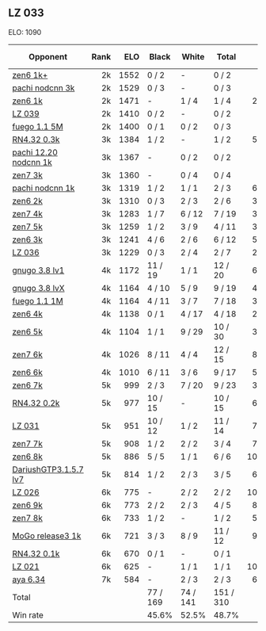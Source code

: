 ## LZ 033 ##

ELO: 1090

Opponent | Rank | ELO | Black | White | Total | Win rate
---------|-----:|----:|-------|-------|-------|-------:
[zen6 1k+](zen6%201k+.md) | 2k | 1552 | 0 / 2 | - | 0 / 2 | 0.0%
[pachi nodcnn 3k](pachi%20nodcnn%203k.md) | 2k | 1529 | 0 / 3 | - | 0 / 3 | 0.0%
[zen6 1k](zen6%201k.md) | 2k | 1471 | - | 1 / 4 | 1 / 4 | 25.0%
[LZ 039](LZ%20039.md) | 2k | 1410 | 0 / 2 | - | 0 / 2 | 0.0%
[fuego 1.1 5M](fuego%201.1%205M.md) | 2k | 1400 | 0 / 1 | 0 / 2 | 0 / 3 | 0.0%
[RN4.32 0.3k](RN4.32%200.3k.md) | 3k | 1384 | 1 / 2 | - | 1 / 2 | 50.0%
[pachi 12.20 nodcnn 1k](pachi%2012.20%20nodcnn%201k.md) | 3k | 1367 | - | 0 / 2 | 0 / 2 | 0.0%
[zen7 3k](zen7%203k.md) | 3k | 1360 | - | 0 / 4 | 0 / 4 | 0.0%
[pachi nodcnn 1k](pachi%20nodcnn%201k.md) | 3k | 1319 | 1 / 2 | 1 / 1 | 2 / 3 | 66.7%
[zen6 2k](zen6%202k.md) | 3k | 1310 | 0 / 3 | 2 / 3 | 2 / 6 | 33.3%
[zen7 4k](zen7%204k.md) | 3k | 1283 | 1 / 7 | 6 / 12 | 7 / 19 | 36.8%
[zen7 5k](zen7%205k.md) | 3k | 1259 | 1 / 2 | 3 / 9 | 4 / 11 | 36.4%
[zen6 3k](zen6%203k.md) | 3k | 1241 | 4 / 6 | 2 / 6 | 6 / 12 | 50.0%
[LZ 036](LZ%20036.md) | 3k | 1229 | 0 / 3 | 2 / 4 | 2 / 7 | 28.6%
[gnugo 3.8 lv1](gnugo%203.8%20lv1.md) | 4k | 1172 | 11 / 19 | 1 / 1 | 12 / 20 | 60.0%
[gnugo 3.8 lvX](gnugo%203.8%20lvX.md) | 4k | 1164 | 4 / 10 | 5 / 9 | 9 / 19 | 47.4%
[fuego 1.1 1M](fuego%201.1%201M.md) | 4k | 1164 | 4 / 11 | 3 / 7 | 7 / 18 | 38.9%
[zen6 4k](zen6%204k.md) | 4k | 1138 | 0 / 1 | 4 / 17 | 4 / 18 | 22.2%
[zen6 5k](zen6%205k.md) | 4k | 1104 | 1 / 1 | 9 / 29 | 10 / 30 | 33.3%
[zen7 6k](zen7%206k.md) | 4k | 1026 | 8 / 11 | 4 / 4 | 12 / 15 | 80.0%
[zen6 6k](zen6%206k.md) | 4k | 1010 | 6 / 11 | 3 / 6 | 9 / 17 | 52.9%
[zen6 7k](zen6%207k.md) | 5k | 999 | 2 / 3 | 7 / 20 | 9 / 23 | 39.1%
[RN4.32 0.2k](RN4.32%200.2k.md) | 5k | 977 | 10 / 15 | - | 10 / 15 | 66.7%
[LZ 031](LZ%20031.md) | 5k | 951 | 10 / 12 | 1 / 2 | 11 / 14 | 78.6%
[zen7 7k](zen7%207k.md) | 5k | 908 | 1 / 2 | 2 / 2 | 3 / 4 | 75.0%
[zen6 8k](zen6%208k.md) | 5k | 886 | 5 / 5 | 1 / 1 | 6 / 6 | 100.0%
[DariushGTP3.1.5.7 lv7](DariushGTP3.1.5.7%20lv7.md) | 5k | 814 | 1 / 2 | 2 / 3 | 3 / 5 | 60.0%
[LZ 026](LZ%20026.md) | 6k | 775 | - | 2 / 2 | 2 / 2 | 100.0%
[zen6 9k](zen6%209k.md) | 6k | 773 | 2 / 2 | 2 / 3 | 4 / 5 | 80.0%
[zen7 8k](zen7%208k.md) | 6k | 733 | 1 / 2 | - | 1 / 2 | 50.0%
[MoGo release3 1k](MoGo%20release3%201k.md) | 6k | 721 | 3 / 3 | 8 / 9 | 11 / 12 | 91.7%
[RN4.32 0.1k](RN4.32%200.1k.md) | 6k | 670 | 0 / 1 | - | 0 / 1 | 0.0%
[LZ 021](LZ%20021.md) | 6k | 625 | - | 1 / 1 | 1 / 1 | 100.0%
[aya 6.34](aya%206.34.md) | 7k | 584 | - | 2 / 3 | 2 / 3 | 66.7%
Total | | | 77 / 169 | 74 / 141 | 151 / 310 | 
Win rate| | | 45.6% | 52.5% | 48.7% | 
